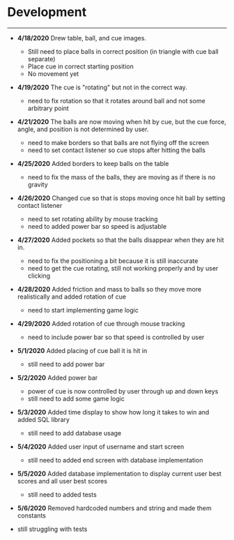 # Development

---
- **4/18/2020** Drew table, ball, and cue images.
  - Still need to place balls in correct position (in triangle with cue ball separate)
  - Place cue in correct starting position
  - No movement yet
  
- **4/19/2020** The cue is "rotating" but not in the correct way.
  - need to fix rotation so that it rotates around ball and not some arbitrary point
  
- **4/21/2020** The balls are now moving when hit by cue, but the cue force, angle, and position is not determined by user.
  - need to make borders so that balls are not flying off the screen
  - need to set contact listener so cue stops after hitting the balls
  
- **4/25/2020** Added borders to keep balls on the table
  - need to fix the mass of the balls, they are moving as if there is no gravity
  
- **4/26/2020** Changed cue so that is stops moving once hit ball by setting contact listener
  - need to set rotating ability by mouse tracking
  - need to added power bar so speed is adjustable
  
- **4/27/2020** Added pockets so that the balls disappear when they are hit in.
  - need to fix the positioning a bit because it is still inaccurate
  - need to get the cue rotating, still not working properly and by user clicking

- **4/28/2020** Added friction and mass to balls so they move more realistically and added rotation of cue
  - need to start implementing game logic
  
- **4/29/2020** Added rotation of cue through mouse tracking
  - need to include power bar so that speed is controlled by user
  
- **5/1/2020** Added placing of cue ball it is hit in
  - still need to add power bar

- **5/2/2020** Added power bar
  - power of cue is now controlled by user through up and down keys
  - still need to add some game logic

- **5/3/2020** Added time display to show how long it takes to win and added SQL library
  - still need to add database usage
  
- **5/4/2020** Added user input of username and start screen
  - still need to added end screen with database implementation
 
- **5/5/2020** Added database implementation to display current user best scores and all user best scores
  - still need to added tests
  
 - **5/6/2020** Removed hardcoded numbers and string and made them constants
  - still struggling with tests
